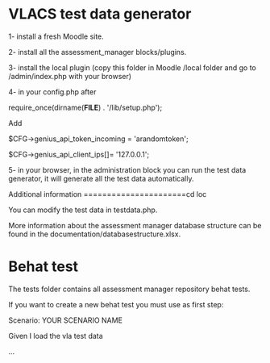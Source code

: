 VLACS test data generator
=========================

1- install a fresh Moodle site.

2- install all the assessment_manager blocks/plugins.

3- install the local plugin (copy this folder in Moodle /local folder and go to /admin/index.php with your browser)

4- in your config.php after

require_once(dirname(__FILE__) . '/lib/setup.php');

Add

$CFG->genius_api_token_incoming = 'arandomtoken';

$CFG->genius_api_client_ips[]= '127.0.0.1';

5- in your browser, in the administration block you can run the test data generator, it will generate all the test data automatically.


Additional information
======================cd loc    

You can modify the test data in testdata.php.

More information about the assessment manager database structure can be found in the documentation/databasestructure.xlsx.



Behat test
==========

The tests folder contains all assessment manager repository behat tests.

If you want to create a new behat test you must use as first step:

Scenario: YOUR SCENARIO NAME

Given I load the vla test data

...
